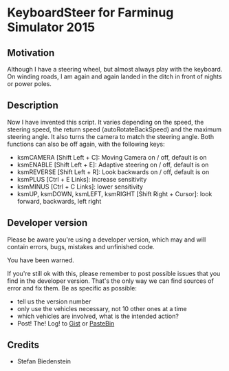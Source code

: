 # KeyboardSteer for Farminug Simulator 2015

## Motivation
Although I have a steering wheel, but almost always play with the keyboard. On winding roads, I am again and again landed in the ditch in front of nights or power poles.

## Description
Now I have invented this script. It varies depending on the speed, the steering speed, the return speed (autoRotateBackSpeed) and the maximum steering angle. It also turns the camera to match 
the steering angle. Both functions can also be off again, with the following keys:
* ksmCAMERA [Shift Left + C]: Moving Camera on / off, default is on
* ksmENABLE [Shift Left + E]: Adaptive steering on / off, default is on
* ksmREVERSE [Shift Left + R]: Look backwards on / off, default is on
* ksmPLUS [Ctrl + E Links]: increase sensitivity
* ksmMINUS [Ctrl + C Links]: lower sensitivity
* ksmUP, ksmDOWN, ksmLEFT, ksmRIGHT [Shift Right + Cursor]: look forward, backwards, left right

## Developer version
Please be aware you're using a developer version, which may and will contain errors, bugs, mistakes and unfinished code. 

You have been warned.

If you're still ok with this, please remember to post possible issues that you find in the developer version. 
That's the only way we can find sources of error and fix them. 
Be as specific as possible:

* tell us the version number
* only use the vehicles necessary, not 10 other ones at a time
* which vehicles are involved, what is the intended action?
* Post! The! Log! to [Gist](https://gist.github.com/) or [PasteBin](http://pastebin.com/)

## Credits
* Stefan Biedenstein
